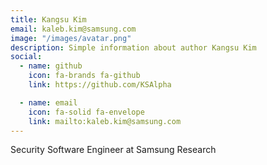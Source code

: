 ```yaml
---
title: Kangsu Kim
email: kaleb.kim@samsung.com
image: "/images/avatar.png"
description: Simple information about author Kangsu Kim
social:
  - name: github
    icon: fa-brands fa-github
    link: https://github.com/KSAlpha

  - name: email
    icon: fa-solid fa-envelope
    link: mailto:kaleb.kim@samsung.com
---
```


Security Software Engineer at Samsung Research
